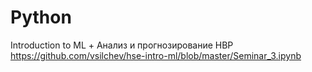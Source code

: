 # Python
Introduction to ML + Анализ и прогнозирование НВР
https://github.com/vsilchev/hse-intro-ml/blob/master/Seminar_3.ipynb
